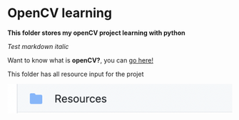 # OpenCV learning
**This folder stores my openCV project learning with python** 

_Test markdown italic_

Want to know what is **openCV?**, you can [go here!](https://www.google.com/)

This folder has all resource input for the projet

![Resource image](Resources/resource_image.png)
